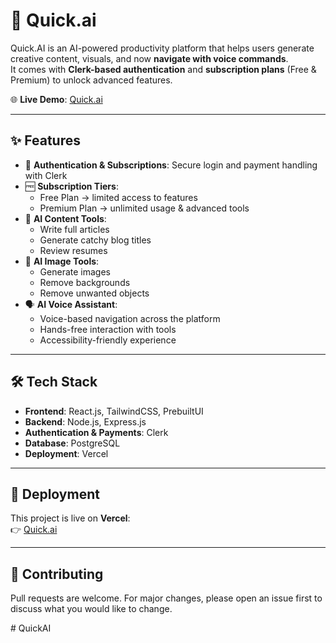 # 🚀 Quick.ai

Quick.AI is an AI-powered productivity platform that helps users generate creative content, visuals, and now **navigate with voice commands**.  
It comes with **Clerk-based authentication** and **subscription plans** (Free & Premium) to unlock advanced features.  

🌐 **Live Demo**: [Quick.ai](https://quick-ai-rust.vercel.app/)

---

## ✨ Features
- 🔑 **Authentication & Subscriptions**: Secure login and payment handling with Clerk  
- 🆓 **Subscription Tiers**:
  - Free Plan → limited access to features  
  - Premium Plan → unlimited usage & advanced tools  
- 📝 **AI Content Tools**:
  - Write full articles  
  - Generate catchy blog titles  
  - Review resumes  
- 🎨 **AI Image Tools**:
  - Generate images  
  - Remove backgrounds  
  - Remove unwanted objects  
- 🗣️ **AI Voice Assistant**:
  - Voice-based navigation across the platform  
  - Hands-free interaction with tools  
  - Accessibility-friendly experience  

---

## 🛠️ Tech Stack
- **Frontend**: React.js, TailwindCSS, PrebuiltUI  
- **Backend**: Node.js, Express.js  
- **Authentication & Payments**: Clerk  
- **Database**: PostgreSQL  
- **Deployment**: Vercel  

---

## 🚀 Deployment
This project is live on **Vercel**:  
👉 [Quick.ai](https://quick-ai-rust.vercel.app/)  

---

## 🤝 Contributing
Pull requests are welcome. For major changes, please open an issue first to discuss what you would like to change.  


#   Q u i c k A I  
 